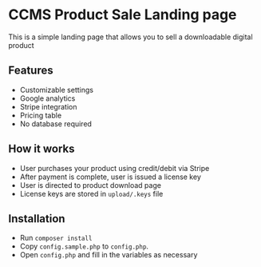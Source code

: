 # CCMS Product Sale Landing page

This is a simple landing page that allows you to sell a downloadable digital product

## Features

- Customizable settings
- Google analytics
- Stripe integration
- Pricing table
- No database required

## How it works

- User purchases your product using credit/debit via Stripe
- After payment is complete, user is issued a license key
- User is directed to product download page
- License keys are stored in `upload/.keys` file

## Installation

- Run `composer install`
- Copy `config.sample.php` to `config.php`.
- Open `config.php` and fill in the variables as necessary
